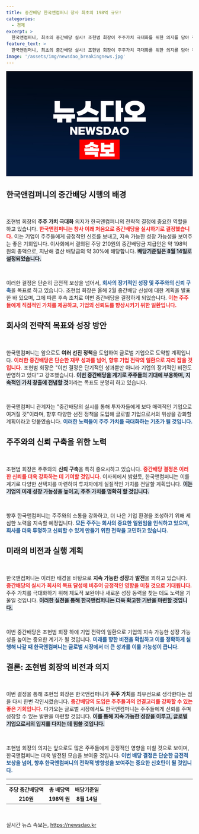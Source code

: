 ```yaml
---
title: 중간배당 한국앤컴퍼니 창사 최초의 198억 규모!
categories:
  - 경제
excerpt: >
  한국앤컴퍼니, 최초의 중간배당 실시! 조현범 회장이 주주가치 극대화를 위한 의지를 담아 주당 210원을 지급하기로 결정했다. 주주들에게 돌아가는 198억여원의 혜택, 글로벌 기업으로의 도약을 꿈꾸는 한국앤컴퍼니의 새로운 행보에 주목하라!
feature_text: >
  한국앤컴퍼니, 최초의 중간배당 실시! 조현범 회장이 주주가치 극대화를 위한 의지를 담아 주당 210원을 지급하기로 결정했다. 주주들에게 돌아가는 198억여원의 혜택, 글로벌 기업으로의 도약을 꿈꾸는 한국앤컴퍼니의 새로운 행보에 주목하라!
image: '/assets/img/newsdao_breakingnews.jpg'
---
```


<p><img src="/assets/img/newsdao_breakingnews.jpg" alt="implanttips 속보" /></p>

<h2 data-ke-size="size26">한국앤컴퍼니의 중간배당 시행의 배경</h2>

<p data-ke-size="size16">&nbsp;</p>

<p>조현범 회장의 <b>주주 가치 극대화</b> 의지가 한국앤컴퍼니의 전략적 결정에 중요한 역할을 하고 있습니다. <b><span style="color: #ee2323;">한국앤컴퍼니는 창사 이래 처음으로 중간배당을 실시하기로 결정했습니다.</span></b> 이는 기업이 주주들에게 긍정적인 신호를 보내고, 지속 가능한 성장 가능성을 보여주는 좋은 기회입니다. 이사회에서 결의된 주당 210원의 중간배당금 지급안은 약 198억 원의 총액으로, 지난해 결산 배당금의 약 30%에 해당합니다. <b><span style="background-color: #21538527;">배당기준일은 8월 14일로 설정되었습니다.</span></b> </p>

<p data-ke-size="size16">&nbsp;</p>

<p>이러한 결정은 단순히 금전적 보상을 넘어서, <b><span style="color: #1a5490;">회사의 장기적인 성장 및 주주와의 신뢰 구축</span></b>을 목표로 하고 있습니다. 조현범 회장은 올해 2월 중간배당 신설에 대한 계획을 발표한 바 있으며, 그에 따른 후속 조치로 이번 중간배당을 결정하게 되었습니다. <b><span style="color: #ee2323;">이는 주주들에게 직접적인 가치를 제공하고, 기업의 신뢰도를 향상시키기 위한 일환입니다.</span></b></p>

<h2 data-ke-size="size26">회사의 전략적 목표와 성장 방안</h2>

<p data-ke-size="size16">&nbsp;</p>

<p>한국앤컴퍼니는 앞으로도 <b>여러 선진 정책</b>을 도입하여 글로벌 기업으로 도약할 계획입니다. <b><span style="color: #ee2323;">이러한 중간배당은 단순한 재무 성과를 넘어, 향후 기업 전략의 일환으로 자리 잡을 것입니다.</span></b> 조현범 회장은 "이번 결정은 단기적인 성과뿐만 아니라 기업의 장기적인 비전도 반영하고 있다"고 강조했습니다. <b><span style="background-color: #21538527;">이번 중간배당을 계기로 주주들의 기대에 부응하며, 지속적인 가치 창출에 전념할 것</span></b>이라는 목표도 분명히 하고 있습니다.</p>

<p data-ke-size="size16">&nbsp;</p>

<p>한국앤컴퍼니 관계자는 "중간배당의 실시를 통해 투자자들에게 보다 매력적인 기업으로 여겨질 것"이라며, 향후 다양한 선진 정책을 도입해 글로벌 기업으로서의 위상을 강화할 계획이라고 덧붙였습니다. <b><span style="color: #1a5490;">이러한 노력들이 주주 가치를 극대화하는 기초가 될 것입니다.</span></b></p>

<h2 data-ke-size="size26">주주와의 신뢰 구축을 위한 노력</h2>

<p data-ke-size="size16">&nbsp;</p>

<p>조현범 회장은 주주와의 <b>신뢰 구축</b>을 특히 중요시하고 있습니다. <b><span style="color: #ee2323;">중간배당 결정은 이러한 신뢰를 더욱 강화하는 데 기여할 것입니다.</span></b> 이사회에서 밝혔듯, 한국앤컴퍼니는 이를 계기로 다양한 선택지를 마련하여 투자자에게 실질적인 가치를 전달할 계획입니다. <b><span style="background-color: #21538527;">이는 기업의 미래 성장 가능성을 높이고, 주주 가치를 명확히 할 것입니다.</span></b> </p>

<p data-ke-size="size16">&nbsp;</p>

<p>향후 한국앤컴퍼니는 주주와의 소통을 강화하고, 더 나은 기업 환경을 조성하기 위해 세심한 노력을 지속할 예정입니다. <b><span style="color: #1a5490;">모든 주주는 회사의 중요한 일원임을 인식하고 있으며, 회사를 더욱 투명하고 신뢰할 수 있게 만들기 위한 전략을 고민하고 있습니다.</span></b></p>

<h2 data-ke-size="size26">미래의 비전과 실행 계획</h2>

<p data-ke-size="size16">&nbsp;</p>

<p>한국앤컴퍼니는 이러한 배경을 바탕으로 <b>지속 가능한 성장</b>과 <b>발전</b>을 꾀하고 있습니다. <b><span style="color: #ee2323;">중간배당의 실시가 회사의 목표 달성에 비추어 긍정적인 영향을 미칠 것으로 기대됩니다.</span></b> 주주 가치를 극대화하기 위해 제도적 보완이나 새로운 성장 동력을 찾는 데도 노력을 기울일 것입니다. <b><span style="background-color: #21538527;">이러한 실천을 통해 한국앤컴퍼니는 더욱 확고한 기반을 마련할 것입니다.</span></b> </p>

<p data-ke-size="size16">&nbsp;</p>

<p>이번 중간배당은 조현범 회장 하에 기업 전략의 일환으로 기업의 지속 가능한 성장 가능성을 높이는 중요한 계기가 될 것입니다. <b><span style="color: #1a5490;">미래를 향한 비전을 확립하고 이를 정확하게 실행해 나갈 때 한국앤컴퍼니는 글로벌 시장에서 더 큰 성과를 이룰 가능성이 큽니다.</span></b></p>

<h2 data-ke-size="size26">결론: 조현범 회장의 비전과 의지</h2>

<p data-ke-size="size16">&nbsp;</p>

<p>이번 결정을 통해 조현범 회장은 한국앤컴퍼니가 <b>주주 가치</b>를 최우선으로 생각한다는 점을 다시 한번 각인시켰습니다. <b><span style="color: #ee2323;">중간배당의 도입은 주주들과의 연결고리를 강화할 수 있는 좋은 기회입니다.</span></b> 다가오는 글로벌 시장에서도 한국앤컴퍼니는 주주들에게 신뢰를 주며 성장할 수 있는 발판을 마련할 것입니다. <b><span style="background-color: #21538527;">이를 통해 지속 가능한 성장을 이루고, 글로벌 기업으로서의 입지를 다지는 데 힘쓸 것입니다.</span></b></p>

<p data-ke-size="size16">&nbsp;</p>

<p>조현범 회장의 의지는 앞으로도 많은 주주들에게 긍정적인 영향을 미칠 것으로 보이며, 한국앤컴퍼니는 더욱 발전된 모습을 보여줄 것입니다. <b><span style="color: #1a5490;">이번 배당 결정은 단순한 금전적 보상을 넘어, 향후 한국앤컴퍼니의 전략적 방향성을 보여주는 중요한 신호탄이 될 것입니다.</span></b></p>

<hr />

<table style="width: 100%; border-collapse: collapse;">
    <tr>
        <td style="text-align: center; height: 17px;"><b>주당 중간배당액</b></td>
        <td style="text-align: center; height: 17px;"><b>총 배당액</b></td>
        <td style="text-align: center; height: 17px;"><b>배당기준일</b></td>
    </tr>
    <tr>
        <td style="text-align: center; height: 17px;"><b>210원</b></td>
        <td style="text-align: center; height: 17px;"><b>198억 원</b></td>
        <td style="text-align: center; height: 17px;"><b>8월 14일</b></td>
    </tr>
</table> 

<p data-ke-size="size16">&nbsp;</p>
실시간 뉴스 속보는, <a href="https://newsdao.kr" rel="dofollow">https://newsdao.kr</a>


